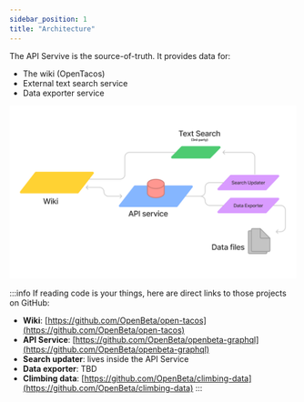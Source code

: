 ```yaml
---
sidebar_position: 1
title: "Architecture"
---
```

The API Servive is the source-of-truth.  It provides data for:
- The wiki (OpenTacos)
- External text search service
- Data exporter service

![Diagram](./OpenBeta-architecture.png)

:::info
If reading code is your things, here are direct links to those projects on GitHub:
- **Wiki**: [https://github.com/OpenBeta/open-tacos](https://github.com/OpenBeta/open-tacos)
- **API Service**: [https://github.com/OpenBeta/openbeta-graphql](https://github.com/OpenBeta/openbeta-graphql)
- **Search updater**: lives inside the API Service
- **Data exporter**: TBD
- **Climbing data**: [https://github.com/OpenBeta/climbing-data](https://github.com/OpenBeta/climbing-data)
:::